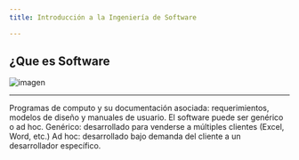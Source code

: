 ```yaml
---
title: Introducción a la Ingeniería de Software

---
```

##   ¿Que es Software
![imagen ](https://concepto.de/wp-content/uploads/2015/03/software-1-e1550080097569.jpg)

---


Programas de computo y su documentación asociada: requerimientos,
modelos de diseño y manuales de usuario.
El software puede ser genérico o ad hoc.
  Genérico: desarrollado para venderse a múltiples clientes (Excel, Word,
etc.)
  Ad hoc: desarrollado bajo demanda del cliente a un desarrollador
específico.


